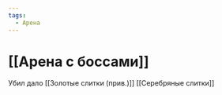 ```yaml
---
tags:
  - Арена
---
```

# [[Арена с боссами]]
Убил дало [[Золотые слитки (прив.)]] [[Серебряные слитки]]

